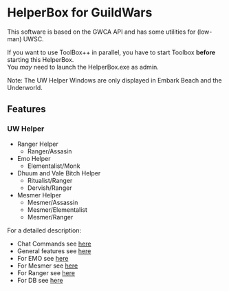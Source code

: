 # HelperBox for GuildWars

This software is based on the GWCA API and has some utilities for (low-man) UWSC.

If you want to use ToolBox++ in parallel, you have to start Toolbox **before** starting this HelperBox.  
You *may* need to launch the HelperBox.exe as admin.  

Note: The UW Helper Windows are only displayed in Embark Beach and the Underworld.

## Features

### UW Helper

- Ranger Helper
    - Ranger/Assasin
- Emo Helper
    - Elementalist/Monk
- Dhuum and Vale Bitch Helper
    - Ritualist/Ranger
    - Dervish/Ranger
- Mesmer Helper
    - Mesmer/Assassin
    - Mesmer/Elementalist
    - Mesmer/Ranger

For a detailed description:

- Chat Commands see [here](./ChatCommands.md)
- General features see [here](./General/HeroWindow.md)
- For EMO see [here](./Uw/Emo.md)
- For Mesmer see [here](./Uw/Mesmer.md)
- For Ranger see [here](./Uw/Ranger.md)
- For DB see [here](./Uw/Db.md)
